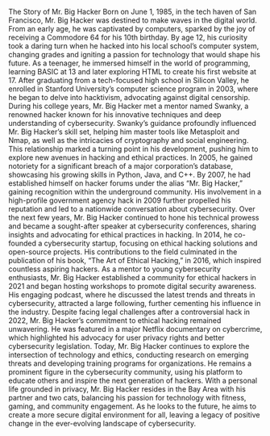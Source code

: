 <p>The Story of Mr. Big Hacker Born on June 1, 1985, in the tech haven
of San Francisco, Mr. Big Hacker was destined to make waves in the
digital world. From an early age, he was captivated by computers,
sparked by the joy of receiving a Commodore 64 for his 10th birthday. By
age 12, his curiosity took a daring turn when he hacked into his local
school’s computer system, changing grades and igniting a passion for
technology that would shape his future. As a teenager, he immersed
himself in the world of programming, learning BASIC at 13 and later
exploring HTML to create his first website at 17. After graduating from
a tech-focused high school in Silicon Valley, he enrolled in Stanford
University’s computer science program in 2003, where he began to delve
into hacktivism, advocating against digital censorship. During his
college years, Mr. Big Hacker met a mentor named Swanky, a renowned
hacker known for his innovative techniques and deep understanding of
cybersecurity. Swanky’s guidance profoundly influenced Mr. Big Hacker’s
skill set, helping him master tools like Metasploit and Nmap, as well as
the intricacies of cryptography and social engineering. This
relationship marked a turning point in his development, pushing him to
explore new avenues in hacking and ethical practices. In 2005, he gained
notoriety for a significant breach of a major corporation’s database,
showcasing his growing skills in Python, Java, and C++. By 2007, he had
established himself on hacker forums under the alias “Mr. Big Hacker,”
gaining recognition within the underground community. His involvement in
a high-profile government agency hack in 2009 further propelled his
reputation and led to a nationwide conversation about cybersecurity.
Over the next few years, Mr. Big Hacker continued to hone his technical
prowess and became a sought-after speaker at cybersecurity conferences,
sharing insights and advocating for ethical practices in hacking. In
2014, he co-founded a cybersecurity startup, focusing on ethical hacking
solutions and open-source projects. His contributions to the field
culminated in the publication of his book, “The Art of Ethical Hacking,”
in 2016, which inspired countless aspiring hackers. As a mentor to young
cybersecurity enthusiasts, Mr. Big Hacker established a community for
ethical hackers in 2021 and began hosting workshops to promote digital
security awareness. His engaging podcast, where he discussed the latest
trends and threats in cybersecurity, attracted a large following,
further cementing his influence in the industry. Despite facing legal
challenges after a controversial hack in 2022, Mr. Big Hacker’s
commitment to ethical hacking remained unwavering. He was featured in a
major Netflix documentary on cybercrime, which highlighted his advocacy
for user privacy rights and better cybersecurity legislation. Today,
Mr. Big Hacker continues to explore the intersection of technology and
ethics, conducting research on emerging threats and developing training
programs for organizations. He remains a prominent figure in the
cybersecurity community, using his platform to educate others and
inspire the next generation of hackers. With a personal life grounded in
privacy, Mr. Big Hacker resides in the Bay Area with his partner and two
cats, balancing his passion for technology with fitness, gaming, and
community engagement. As he looks to the future, he aims to create a
more secure digital environment for all, leaving a legacy of positive
change in the ever-evolving landscape of cybersecurity.</p>
